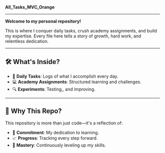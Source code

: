 **All_Tasks_MVC_Orange**
<hr>

**Welcome to my personal repository!**  

This is where I conquer daily tasks, crush academy assignments, and build my expertise. Every file here tells a story of growth, hard work, and relentless dedication.

---

## 🛠 What's Inside?
- 📖 **Daily Tasks**: Logs of what I accomplish every day.
- 💻 **Academy Assignments**: Structured learning and challenges.
- 🔍 **Experiments**: Testing,, and improving.

---

## 🎯 Why This Repo?
This repository is more than just code—it's a reflection of:
- 🌟 **Commitment**: My dedication to learning.
- 📈 **Progress**: Tracking every step forward.
- 🧠 **Mastery**: Continuously leveling up my skills.
